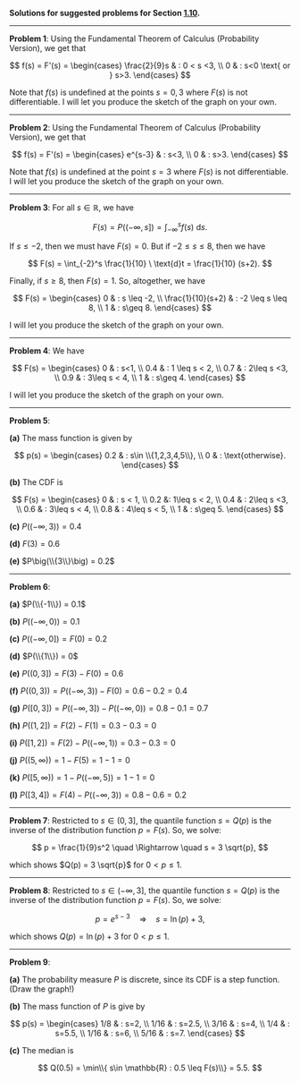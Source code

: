 **Solutions for suggested problems for Section [1.10](./04-suggested-problems.md).**

---

**Problem 1**: Using the Fundamental Theorem of Calculus (Probability Version), we get that

$$
f(s) = F'(s) = \begin{cases}
\frac{2}{9}s & : 0 < s <3, \\
0 & : s<0 \text{ or } s>3.
\end{cases}
$$

Note that $f(s)$ is undefined at the points $s=0,3$ where $F(s)$ is not differentiable. I will let you produce the sketch of the graph on your own.

---

**Problem 2**: Using the Fundamental Theorem of Calculus (Probability Version), we get that

$$
f(s) = F'(s) = \begin{cases}
e^{s-3} & : s<3, \\
0 & : s>3.
\end{cases}
$$

Note that $f(s)$ is undefined at the point $s=3$ where $F(s)$ is not differentiable. I will let you produce the sketch of the graph on your own.

---

**Problem 3**: For all $s\in \mathbb{R}$, we have

$$
F(s) = P\big( (-\infty,s] \big) = \int_{-\infty}^s f(s) \ \text{d}s.
$$

If $s\leq -2$, then we must have $F(s)=0$. But if $-2 \leq s \leq 8$, then we have

$$
F(s) = \int_{-2}^s \frac{1}{10} \ \text{d}t = \frac{1}{10} (s+2).
$$

Finally, if $s\geq 8$, then $F(s)=1$. So, altogether, we have

$$
F(s) = \begin{cases}
0 & : s \leq -2, \\
\frac{1}{10}(s+2) & : -2 \leq s \leq 8, \\
1 & : s\geq 8.
\end{cases}
$$

I will let you produce the sketch of the graph on your own.

---

**Problem 4**: We have

$$
F(s) = \begin{cases}
0 & : s<1, \\
0.4 & : 1 \leq s < 2, \\
0.7 & : 2\leq s <3, \\
0.9 & : 3\leq s < 4, \\
1 & : s\geq 4.
\end{cases}
$$

I will let you produce the sketch of the graph on your own.

---

**Problem 5**:

**(a)** The mass function is given by

$$
p(s) = \begin{cases}
0.2 & : s\in \\{1,2,3,4,5\\}, \\
0 & : \text{otherwise}.
\end{cases}
$$

**(b)** The CDF is

$$
F(s) = \begin{cases}
0 & : s < 1, \\
0.2 &: 1\leq s < 2, \\
0.4 & : 2\leq s <3, \\
0.6 & : 3\leq s < 4, \\
0.8 & : 4\leq s < 5, \\
1 & : s\geq 5.
\end{cases}
$$

**(c)** $P\big((-\infty,3)\big) = 0.4$

**(d)** $F(3) = 0.6$

**(e)** $P\big(\\{3\\}\big) = 0.2$

---

**Problem 6**: 

**(a)** $P(\\{-1\\}) = 0.1$

**(b)** $P\big( (-\infty,0) \big) = 0.1$

**(c)** $P \big( (-\infty,0] \big) = F(0) = 0.2$

**(d)** $P(\\{1\\}) = 0$

**(e)** $P \big( (0,3] \big) = F(3) - F(0) = 0.6$

**(f)** $P \big( (0,3) \big) = P\big( (-\infty,3) \big) - F(0)=0.6 - 0.2 = 0.4$

**(g)** $P \big( [0,3] \big) = P\big( (-\infty,3] \big) - P\big((-\infty,0) \big) = 0.8 - 0.1 = 0.7$

**(h)** $P \big( (1,2] \big) = F(2) - F(1) = 0.3-0.3 = 0$

**(i)** $P \big( [1,2] \big) = F(2) - P\big( (-\infty, 1) \big) = 0.3 - 0.3 = 0$

**(j)** $P \big( (5,\infty) \big) = 1 - F(5) = 1-1 = 0$

**(k)** $P \big( [5, \infty) \big) = 1 - P\big( (-\infty,5)  \big) = 1 - 1 = 0$

**(l)** $P\big([3,4] \big) = F(4) - P \big( (-\infty,3) \big) = 0.8-0.6 = 0.2$

---

**Problem 7**: Restricted to $s\in (0, 3]$, the quantile function $s=Q(p)$ is the inverse of the distribution function $p = F(s)$. So, we solve:

$$
p = \frac{1}{9}s^2 \quad \Rightarrow \quad s = 3 \sqrt{p},
$$

which shows $Q(p) = 3 \sqrt{p}$ for $0 < p \leq 1$.

---

**Problem 8**: Restricted to $s\in (-\infty, 3]$, the quantile function $s=Q(p)$ is the inverse of the distribution function $p=F(s)$. So, we solve:

$$
p = e^{s-3} \quad \Rightarrow \quad s = \ln(p) + 3,
$$

which shows $Q(p) = \ln(p) + 3$ for $0 < p \leq 1$.

---

**Problem 9**:

**(a)** The probability measure $P$ is discrete, since its CDF is a step function. (Draw the graph!)

**(b)** The mass function of $P$ is give by

$$
p(s) = \begin{cases}
1/8 & : s=2, \\
1/16 & : s=2.5, \\
3/16 & : s=4, \\
1/4 & : s=5.5, \\
1/16 & : s=6, \\
5/16 & : s=7.
\end{cases}
$$

**(c)** The median is

$$
Q(0.5) = \min\\{ s\in \mathbb{R} : 0.5 \leq F(s)\\} = 5.5.
$$
